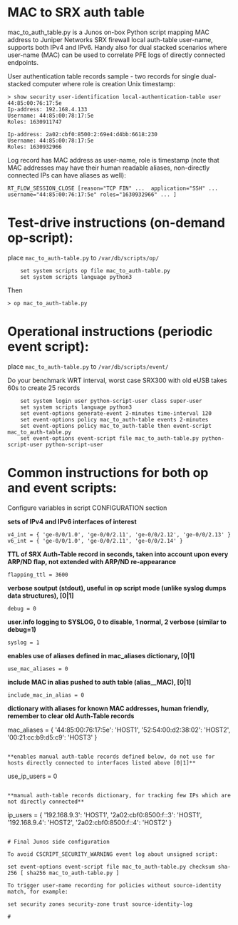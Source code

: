 # MAC to SRX auth table 

mac_to_auth_table.py is a Junos on-box Python script mapping MAC address to Juniper Networks SRX firewall local auth-table user-name, supports both IPv4 and IPv6.
Handy also for dual stacked scenarios where user-name (MAC) can be used to correlate PFE logs of directly connected endpoints. 

User authentication table records sample - two records for single dual-stacked computer where role is creation Unix timestamp:
```
> show security user-identification local-authentication-table user 44:85:00:76:17:5e
Ip-address: 192.168.4.133
Username: 44:85:00:78:17:5e
Roles: 1630911747
 
Ip-address: 2a02:cbf0:8500:2:69e4:d4bb:6618:230
Username: 44:85:00:78:17:5e
Roles: 1630932966
```
Log record has MAC address as user-name, role is timestamp (note that MAC addresses may have their human readable aliases, non-directly connected IPs can have aliases as well):
```
RT_FLOW_SESSION_CLOSE [reason="TCP FIN" ...  application="SSH" ...  username="44:85:00:76:17:5e" roles="1630932966" ... ]
```


# Test-drive instructions (on-demand op-script):
place ```mac_to_auth-table.py``` to ```/var/db/scripts/op/```
```
    set system scripts op file mac_to_auth-table.py
    set system scripts language python3
```
Then 
```
> op mac_to_auth-table.py
```
#
# Operational instructions (periodic event script): 

place ```mac_to_auth-table.py``` to ```/var/db/scripts/event/```

Do your benchmark WRT interval, worst case SRX300 with old eUSB takes 60s to create 25 records
```
    set system login user python-script-user class super-user
    set system scripts language python3
    set event-options generate-event 2-minutes time-interval 120
    set event-options policy mac_to_auth-table events 2-minutes
    set event-options policy mac_to_auth-table then event-script mac_to_auth-table.py
    set event-options event-script file mac_to_auth-table.py python-script-user python-script-user
```
# Common instructions for both op and event scripts:
Configure variables in script CONFIGURATION section 

**sets of IPv4 and IPv6 interfaces of interest**
```
v4_int = { 'ge-0/0/1.0', 'ge-0/0/2.11', 'ge-0/0/2.12', 'ge-0/0/2.13' }
v6_int = { 'ge-0/0/1.0', 'ge-0/0/2.11', 'ge-0/0/2.14' }
```

**TTL of SRX Auth-Table record in seconds, taken into account upon every ARP/ND flap, not extended with ARP/ND re-appearance**
```
flapping_ttl = 3600
```

**verbose soutput (stdout), useful in op script mode (unlike syslog dumps data structures), [0|1]**
```
debug = 0
```

**user.info logging to SYSLOG, 0 to disable, 1 normal, 2 verbose (similar to debug=1)**
```
syslog = 1
```
**enables use of aliases defined in mac_aliases dictionary, [0|1]**
```
use_mac_aliases = 0
```

**include MAC in alias pushed to auth table (alias__MAC), [0|1]**
```
include_mac_in_alias = 0
```

**dictionary with aliases for known MAC addresses, human friendly, remember to clear old Auth-Table records**

mac_aliases = {
'44:85:00:76:17:5e': 'HOST1',
'52:54:00:d2:38:02': 'HOST2',
'00:21:cc:b9:d5:c9': 'HOST3'
}
```

**enables manual auth-table records defined below, do not use for hosts directly connected to interfaces listed above [0|1]**
```
use_ip_users = 0
```

**manual auth-table records dictionary, for tracking few IPs which are not directly connected**
```
ip_users = {
'192.168.9.3': 'HOST1',
'2a02:cbf0:8500:f::3': 'HOST1',
'192.168.9.4': 'HOST2',
'2a02:cbf0:8500:f::4': 'HOST2'
}
```

# Final Junos side configuration

To avoid CSCRIPT_SECURITY_WARNING event log about unsigned script:

```
    set event-options event-script file mac_to_auth-table.py checksum sha-256 [ sha256 mac_to_auth-table.py ]
```
To trigger user-name recording for policies without source-identity match, for example:
```
    set security zones security-zone trust source-identity-log
```
#

